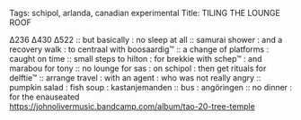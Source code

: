 Tags: schipol, arlanda, canadian experimental
Title: TILING THE LOUNGE ROOF
  
∆236 ∆430 ∆522 :: but basically : no sleep at all :: samurai shower : and a recovery walk : to centraal with boosaardig™ :: a change of platforms : caught on time :: small steps to hilton : for brekkie with schep™ : and marabou for tony :: no lounge for sas : on schipol : then get rituals for delftie™ :: arrange travel : with an agent : who was not really angry :: pumpkin salad : fish soup : kastanjemanden :: bus : angöringen :: no dinner : for the enauseated  
<https://johnolivermusic.bandcamp.com/album/tao-20-tree-temple>  

